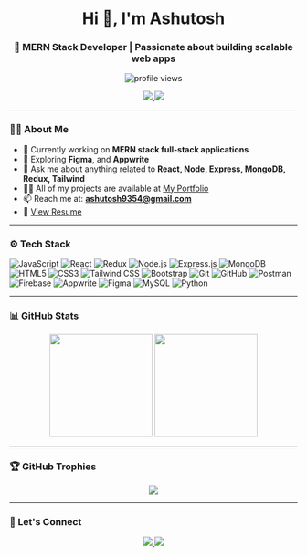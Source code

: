 <h1 align="center">Hi 👋, I'm Ashutosh</h1>
<h3 align="center">🚀 MERN Stack Developer | Passionate about building scalable web apps</h3>

<p align="center">
  <img src="https://komarev.com/ghpvc/?username=singhashutoshh&label=Profile%20views&color=0e75b6&style=flat" alt="profile views"/>
</p>

<p align="center">
<!--   <a href="https://.com" target="_blank">
    <img src="https://img.shields.io/badge/Portfolio-Visit-blue?style=for-the-badge&logo=firefox-browser" />
  </a> -->
  <a href="mailto:ashutosh9354@gmail.com">
    <img src="https://img.shields.io/badge/Gmail-ashutoshsingh9354@gmail.com-D14836?style=for-the-badge&logo=gmail&logoColor=white" />
  </a>
  <a href="https://www.linkedin.com/in/ashutoshkumar70" target="_blank">
    <img src="https://img.shields.io/badge/LinkedIn-ashutoshkumar70-blue?style=for-the-badge&logo=linkedin" />
  </a>
</p>

---

### 🧑‍💻 About Me

- 🔭 Currently working on **MERN stack full-stack applications**
- 🌱 Exploring **Figma**, and **Appwrite**
- 💬 Ask me about anything related to **React, Node, Express, MongoDB, Redux, Tailwind**
- 👨‍💻 All of my projects are available at [My Portfolio](https://portfolio.com)
- 📫 Reach me at: **ashutosh9354@gmail.com**
- 📄 [View Resume](https://drive.google.com/file/d/1YAyWR9_iMjntlOc8-W50FzaFXuV4EYRn/view?usp=drive_link)

---
### ⚙️ Tech Stack

![JavaScript](https://img.shields.io/badge/-JavaScript-F7DF1E?style=flat&logo=javascript&logoColor=black)
![React](https://img.shields.io/badge/-React-61DAFB?style=flat&logo=react&logoColor=black)
![Redux](https://img.shields.io/badge/-Redux-764ABC?style=flat&logo=redux&logoColor=white)
![Node.js](https://img.shields.io/badge/-Node.js-339933?style=flat&logo=node.js&logoColor=white)
![Express.js](https://img.shields.io/badge/-Express.js-000000?style=flat&logo=express&logoColor=white)
![MongoDB](https://img.shields.io/badge/-MongoDB-47A248?style=flat&logo=mongodb&logoColor=white)
![HTML5](https://img.shields.io/badge/-HTML5-E34F26?style=flat&logo=html5&logoColor=white)
![CSS3](https://img.shields.io/badge/-CSS3-1572B6?style=flat&logo=css3&logoColor=white)
![Tailwind CSS](https://img.shields.io/badge/-Tailwind_CSS-38B2AC?style=flat&logo=tailwind-css&logoColor=white)
![Bootstrap](https://img.shields.io/badge/-Bootstrap-7952B3?style=flat&logo=bootstrap&logoColor=white)
![Git](https://img.shields.io/badge/-Git-F05032?style=flat&logo=git&logoColor=white)
![GitHub](https://img.shields.io/badge/-GitHub-181717?style=flat&logo=github&logoColor=white)
![Postman](https://img.shields.io/badge/-Postman-FF6C37?style=flat&logo=postman&logoColor=white)
![Firebase](https://img.shields.io/badge/-Firebase-FFCA28?style=flat&logo=firebase&logoColor=black)
![Appwrite](https://img.shields.io/badge/-Appwrite-F02E65?style=flat&logo=appwrite&logoColor=white)
![Figma](https://img.shields.io/badge/-Figma-F24E1E?style=flat&logo=figma&logoColor=white)
![MySQL](https://img.shields.io/badge/-MySQL-4479A1?style=flat&logo=mysql&logoColor=white)
![Python](https://img.shields.io/badge/-Python-3776AB?style=flat&logo=python&logoColor=white)


<p align="center">
<!--   <img src="https://skillicons.dev/icons?i=html,css,js,react,nodejs,express,mongodb,redux,tailwind,bootstrap,git,github,firebase,postman,figma,appwrite,python" /> -->
</p>

---

### 📊 GitHub Stats

<p align="center">
  <img src="https://github-readme-stats.vercel.app/api?username=singhashutoshh&show_icons=true&theme=radical" height="180"/>
  <img src="https://github-readme-stats.vercel.app/api/top-langs/?username=singhashutoshh&layout=compact&theme=radical" height="180"/>
</p>

---

### 🏆 GitHub Trophies

<p align="center">
  <img src="https://github-profile-trophy.vercel.app/?username=singhashutoshh&theme=monokai&margin-w=15&no-frame=true" />
</p>

---

### 🤝 Let's Connect

<p align="center">
  <a href="https://www.linkedin.com/in/ashutoshkumar70" target="_blank">
    <img src="https://img.shields.io/badge/LinkedIn-Connect-blue?style=for-the-badge&logo=linkedin" />
  </a>
  <a href="mailto:ashutosh9354@gmail.com">
    <img src="https://img.shields.io/badge/Gmail-Message-red?style=for-the-badge&logo=gmail" />
  </a>
<!--   <a href="https://.com" target="_blank">
    <img src="https://img.shields.io/badge/Portfolio-Explore-brightgreen?style=for-the-badge&logo=firefox" />
  </a> -->
</p>
